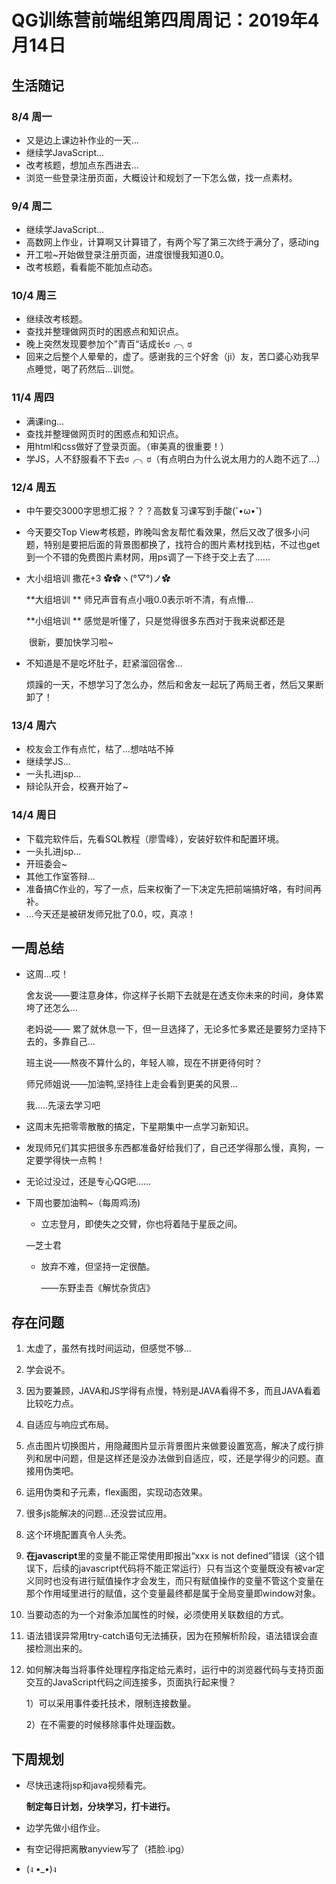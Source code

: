 # QG训练营前端组第四周周记：2019年4月14日

## 生活随记

###   8/4 周一

- 又是边上课边补作业的一天...
- 继续学JavaScript...
- 改考核题，想加点东西进去...
- 浏览一些登录注册页面，大概设计和规划了一下怎么做，找一点素材。

###   9/4 周二

- 继续学JavaScript...
- 高数网上作业，计算啊又计算错了，有两个写了第三次终于满分了，感动ing
- 开工啦~开始做登录注册页面，进度很慢我知道0.0。
- 改考核题，看看能不能加点动态。

### 10/4 周三

- 继续改考核题。
- 查找并整理做网页时的困惑点和知识点。
- 晚上突然发现要参加个”青百“话成长ಠ╭╮ಠ
- 回来之后整个人晕晕的，虚了。感谢我的三个好舍（ji）友，苦口婆心劝我早点睡觉，喝了药然后...训觉。

### 11/4 周四

- 满课ing...
- 查找并整理做网页时的困惑点和知识点。
- 用html和css做好了登录页面。（审美真的很重要！）
- 学JS，人不舒服看不下去ಠ╭╮ಠ（有点明白为什么说太用力的人跑不远了...）


### 12/4 周五

- 中午要交3000字思想汇报？？？高数复习课写到手酸(˘•ω•˘)

- 今天要交Top View考核题，昨晚叫舍友帮忙看效果，然后又改了很多小问题，特别是要把后面的背景图都换了，找符合的图片素材找到枯，不过也get到一个不错的免费图片素材网，用ps调了一下终于交上去了......

- 大小组培训  撒花+3 ✿✿ヽ(°▽°)ノ✿

  **大组培训 ** 师兄声音有点小哦0.0表示听不清，有点懵...

  **小组培训 ** 感觉是听懂了，只是觉得很多东西对于我来说都还是

  ​                 很新，要加快学习啦~

- 不知道是不是吃坏肚子，赶紧溜回宿舍...

  烦躁的一天，不想学习了怎么办，然后和舍友一起玩了两局王者，然后又果断卸了！


### 13/4 周六

- 校友会工作有点忙，枯了...想咕咕不掉
- 继续学JS...
-  一头扎进jsp...
- 辩论队开会，校赛开始了~


### 14/4 周日

-  下载完软件后，先看SQL教程（廖雪峰），安装好软件和配置环境。
-  一头扎进jsp...
-  开班委会~
-  其他工作室答辩...
-  准备搞C作业的，写了一点，后来权衡了一下决定先把前端搞好咯，有时间再补。
-  ...今天还是被研发师兄批了0.0，哎，真凉！

## 一周总结

- 这周...哎！

  舍友说——要注意身体，你这样子长期下去就是在透支你未来的时间，身体累垮了还怎么...

  老妈说—— 累了就休息一下，但一旦选择了，无论多忙多累还是要努力坚持下去的，多靠自己...

  班主说——熬夜不算什么的，年轻人嘛，现在不拼更待何时？

  师兄师姐说——加油鸭,坚持往上走会看到更美的风景...  

  我.....先滚去学习吧               

- 这周末先把零零散散的搞定，下星期集中一点学习新知识。

- 发现师兄们其实把很多东西都准备好给我们了，自己还学得那么慢，真狗，一定要学得快一点鸭！

- 无论过没过，还是专心QG吧......

- 下周也要加油鸭~（每周鸡汤)

  *  立志登月，即使失之交臂，你也将着陆于星辰之间。   

    —芝士君 

  * 放弃不难，但坚持一定很酷。              

    ——东野圭吾《解忧杂货店》

## 存在问题

1. 太虚了，虽然有找时间运动，但感觉不够...

2. 学会说不。

3. 因为要兼顾，JAVA和JS学得有点慢，特别是JAVA看得不多，而且JAVA看着比较吃力点。

4. 自适应与响应式布局。

5. 点击图片切换图片，用隐藏图片显示背景图片来做要设置宽高，解决了成行排列和居中问题，但是这样还是没办法做到自适应，哎，还是学得少的问题。直接用伪类吧。

6. 运用伪类和子元素，flex画图，实现动态效果。

7. 很多js能解决的问题...还没尝试应用。

8. 这个环境配置真令人头秃。 

9. **在javascript**里的变量不能正常使用即报出“xxx is not defined”错误（这个错误下，后续的javascript代码将不能正常运行）只有当这个变量既没有被var定义同时也没有进行赋值操作才会发生，而只有赋值操作的变量不管这个变量在那个作用域里进行的赋值，这个变量最终都是属于全局变量即window对象。

10. 当要动态的为一个对象添加属性的时候，必须使用关联数组的方式。 

11.  语法错误异常用try-catch语句无法捕获，因为在预解析阶段，语法错误会直接检测出来的。

12. 如何解决每当将事件处理程序指定给元素时，运行中的浏览器代码与支持页面交互的JavaScript代码之间连接多，页面执行起来慢？

    1）可以采用事件委托技术，限制连接数量。

    2）在不需要的时候移除事件处理函数。

## 下周规划

- 尽快迅速将jsp和java视频看完。

  **制定每日计划，分块学习，打卡进行。**

- 边学先做小组作业。

- 有空记得把离散anyview写了（捂脸.ipg）

- (ง •_•)ง

